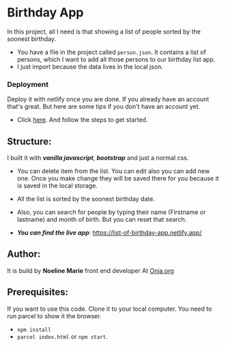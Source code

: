 # Birthday App

In this project, all I need is that showing a list of people sorted by the soonest birthday.
 - You have a file in the project called `person.json`. It contains a list of persons, which I want to add all those persons to our birthday list app.
 - I just import because the data lives in the local json.
 
 ### Deployment 
 Deploy it with netlify once you are done. If you already have an account that's great. But here are some tips if you don't have an account yet.
 - Click [here](https://app.netlify.com/signup). And follow the steps to get started.

 ## Structure: 
 I built it with ***vanilla javascript***, ***bootstrap*** and just a normal css.

 - You can delete item from the list. You can edit also you can add new one. Once you make change they will be saved there for you because it is saved in the local storage.
 - All the list is sorted by the soonest birthday date.
 -  Also, you can search for people by typing their name (Firstname or lastname) and month of birth. But you can reset that search.

 - ***You can find the live app***: https://list-of-birthday-app.netlify.app/

 ## Author: 
 It is build by **Noeline Marie** front end developer At [Onja.org](https://onja.org)

 ## Prerequisites:

 If you want to use this code. Clone it to your local computer. You need to run parcel to show it the browser.

 - `npm install`
 - `parcel index.html` or `npm start`.